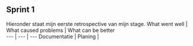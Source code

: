
## Sprint 1
Hieronder staat mijn eerste retrospective van mijn stage. 
What went well | What caused problems | What can be better  
--- | --- | ---
Documentatie | Planing |  

 
